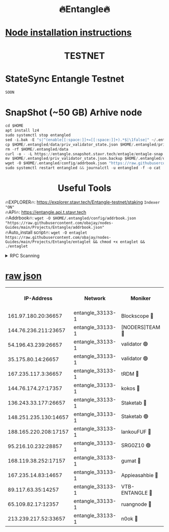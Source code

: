 <h1 align="center"> 🔥Entangle🔥</h1>

[Node installation instructions](https://github.com/obajay/nodes-Guides/tree/main/Projects/Entangle)
=

<h1 align="center"> TESTNET</h1>

# StateSync Entangle Testnet
```python
SOON
```
# SnapShot (~50 GB) Arhive node
```python
cd $HOME
apt install lz4
sudo systemctl stop entangled
sed -i.bak -E "s|^(enable[[:space:]]+=[[:space:]]+).*$|\1false|" ~/.entangled/config/config.toml
cp $HOME/.entangled/data/priv_validator_state.json $HOME/.entangled/priv_validator_state.json.backup
rm -rf $HOME/.entangled/data
curl -o - -L https://entangle.snapshot.stavr.tech/entagle/entagle-snap.tar.lz4 | lz4 -c -d - | tar -x -C $HOME/.entangled --strip-components 2
mv $HOME/.entangled/priv_validator_state.json.backup $HOME/.entangled/data/priv_validator_state.json
wget -O $HOME/.entangled/config/addrbook.json "https://raw.githubusercontent.com/obajay/nodes-Guides/main/Projects/Entangle/addrbook.json"
sudo systemctl restart entangled && journalctl -u entangled -f -o cat
```
 <h1 align="center"> Useful Tools</h1>
 
🔥EXPLORER🔥: https://explorer.stavr.tech/Entangle-testnet/staking        `Indexer "ON"` \
🔥API🔥:      https://entangle.api.t.stavr.tech \
🔥Addrbook🔥: ```wget -O $HOME/.entangled/config/addrbook.json "https://raw.githubusercontent.com/obajay/nodes-Guides/main/Projects/Entangle/addrbook.json"``` \
🔥Auto_install script🔥:  `wget -O entaglet https://raw.githubusercontent.com/obajay/nodes-Guides/main/Projects/Entangle/entaglet && chmod +x entaglet && ./entaglet`


<details>
<summary>RPC Scanning</summary>

<h2 align="center"> We scan nodes in real time every 4 hours. And we provide the final result of RPC endpoints.
We cannot influence the operation of these nodes in any way. </h2>


```python
If Voting Power is higher than 0 --> then the Node is a validator of the network and may be subject to attack and be a potential threat to the chain.
```
```python
We marked such validators with a red symbol
```

</details>

[raw json](https://rpc-check.entangt.stavr.tech/entangt/rpc-entangt-result.json)
=


<table><tr><th>IP-Address</th><th>Network</th><th>Moniker</th><th>Latest Block Height</th><th>Earliest Block Height</th><th>Catching Up</th><th>Tx Index</th><th>Voting Power</th><th>Scan Time</th></tr><tr><td>161.97.180.20:36657</td><td>entangle_33133-1</td><td>Blockscope 🔴</td><td>1448167</td><td>1</td><td>False</td><td>off</td><td>259586473635098</td><td>2024-01-01T21:16:13.981085747UTC</td></tr><tr><td>144.76.236.211:23657</td><td>entangle_33133-1</td><td>[NODERS]TEAM 🔴</td><td>1448170</td><td>1</td><td>False</td><td>off</td><td>47049700500000000</td><td>2024-01-01T21:16:26.503949077UTC</td></tr><tr><td>54.196.43.239:26657</td><td>entangle_33133-1</td><td>validator 🟢</td><td>1448171</td><td>1</td><td>False</td><td>on</td><td>0</td><td>2024-01-01T21:16:34.442536316UTC</td></tr><tr><td>35.175.80.14:26657</td><td>entangle_33133-1</td><td>validator 🟢</td><td>1448171</td><td>1</td><td>False</td><td>on</td><td>0</td><td>2024-01-01T21:16:35.872713434UTC</td></tr><tr><td>167.235.117.3:36657</td><td>entangle_33133-1</td><td>tRDM 🔴</td><td>1448172</td><td>1</td><td>False</td><td>on</td><td>64601012040632</td><td>2024-01-01T21:16:36.138918886UTC</td></tr><tr><td>144.76.174.27:17357</td><td>entangle_33133-1</td><td>kokos 🔴</td><td>1448169</td><td>145001</td><td>False</td><td>on</td><td>89890100000000</td><td>2024-01-01T21:16:23.447718453UTC</td></tr><tr><td>136.243.33.177:26657</td><td>entangle_33133-1</td><td>Staketab 🔴</td><td>1448170</td><td>660001</td><td>False</td><td>on</td><td>95428140155031</td><td>2024-01-01T21:16:28.782804479UTC</td></tr><tr><td>148.251.235.130:14657</td><td>entangle_33133-1</td><td>Staketab 🟢</td><td>1448167</td><td>660801</td><td>False</td><td>on</td><td>0</td><td>2024-01-01T21:16:13.644101035UTC</td></tr><tr><td>188.165.220.208:17157</td><td>entangle_33133-1</td><td>lankouFUF 🔴</td><td>1448168</td><td>725001</td><td>False</td><td>on</td><td>180899900000002</td><td>2024-01-01T21:16:19.020079525UTC</td></tr><tr><td>95.216.10.232:28857</td><td>entangle_33133-1</td><td>SRG0Z10 🟢</td><td>1448167</td><td>842001</td><td>False</td><td>off</td><td>0</td><td>2024-01-01T21:16:11.244951517UTC</td></tr><tr><td>168.119.38.252:17157</td><td>entangle_33133-1</td><td>gumat 🔴</td><td>1448168</td><td>962001</td><td>False</td><td>on</td><td>314013548351851</td><td>2024-01-01T21:16:18.714788731UTC</td></tr><tr><td>167.235.14.83:14657</td><td>entangle_33133-1</td><td>Appieasahbie 🔴</td><td>1448171</td><td>1076001</td><td>False</td><td>on</td><td>44568809900999996</td><td>2024-01-01T21:16:35.221713806UTC</td></tr><tr><td>89.117.63.35:14257</td><td>entangle_33133-1</td><td>VTB-ENTANGLE 🔴</td><td>1448169</td><td>1162001</td><td>False</td><td>off</td><td>115826514071325</td><td>2024-01-01T21:16:23.842078761UTC</td></tr><tr><td>65.109.82.17:12357</td><td>entangle_33133-1</td><td>ruangnode 🔴</td><td>1448167</td><td>1312001</td><td>False</td><td>off</td><td>265186785360543</td><td>2024-01-01T21:16:14.363388265UTC</td></tr><tr><td>213.239.217.52:33657</td><td>entangle_33133-1</td><td>n0ok 🔴</td><td>1448171</td><td>1348171</td><td>False</td><td>off</td><td>46574292273662988</td><td>2024-01-01T21:16:33.129185971UTC</td></tr></table>
